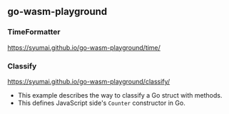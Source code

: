 ## go-wasm-playground

### TimeFormatter

https://syumai.github.io/go-wasm-playground/time/

### Classify

https://syumai.github.io/go-wasm-playground/classify/

* This example describes the way to classify a Go struct with methods.
* This defines JavaScript side's `Counter` constructor in Go.